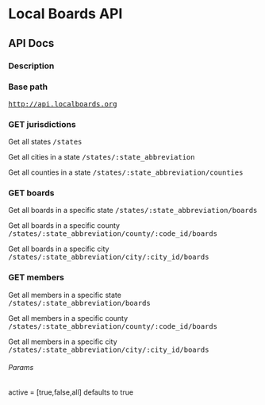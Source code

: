 # Local Boards API

API Docs
------
### Description


### Base path
<tt>http://api.localboards.org</tt>


### GET jurisdictions

Get all states
<tt>/states</tt> 

Get all cities in a state
<tt>/states/:state_abbreviation</tt> 

Get all counties in a state
<tt>/states/:state_abbreviation/counties</tt> 


### GET boards

Get all boards in a specific state
<tt>/states/:state_abbreviation/boards</tt> 

Get all boards in a specific county
<tt>/states/:state_abbreviation/county/:code_id/boards</tt> 

Get all boards in a specific city
<tt>/states/:state_abbreviation/city/:city_id/boards</tt> 


### GET members

Get all members in a specific state
<tt>/states/:state_abbreviation/boards</tt> 

Get all members in a specific county
<tt>/states/:state_abbreviation/county/:code_id/boards</tt> 

Get all members in a specific city
<tt>/states/:state_abbreviation/city/:city_id/boards</tt> 

###### Params

active = [true,false,all]
defaults to true


